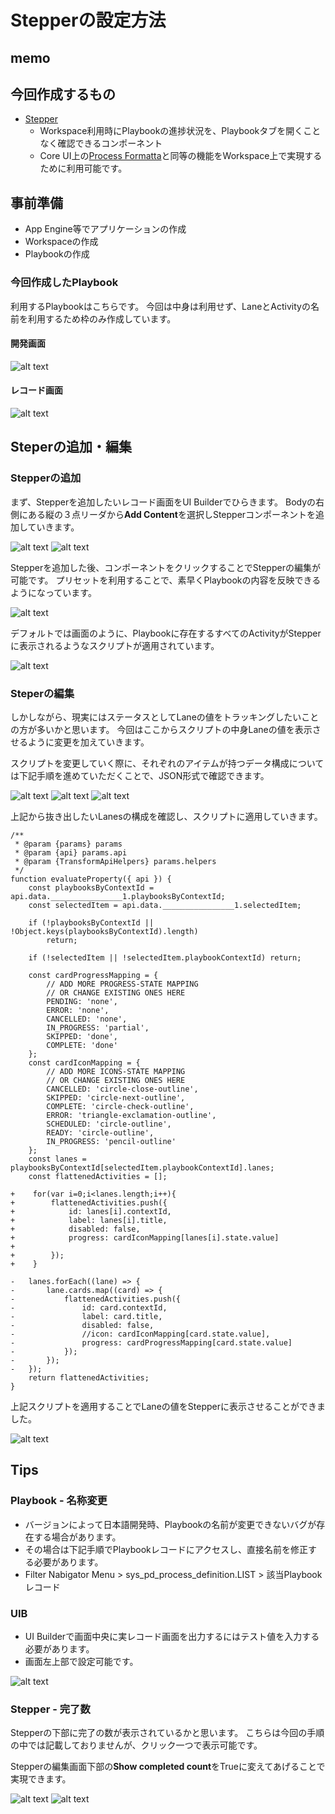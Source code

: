 <!--
title:   ServiceNow Workspaceのカスタマイズ - Stepperの設定方法
tags:    ServiceNow
id:      2cab9db63d57ae75c2ce
private: true
-->
# Stepperの設定方法

## memo

## 今回作成するもの

- [Stepper](https://developer.servicenow.com/dev.do#!/reference/next-experience/quebec/now-components/now-stepper/uib-setup)
  - Workspace利用時にPlaybookの進捗状況を、Playbookタブを開くことなく確認できるコンポーネント
  - Core UI上の[Process Formatta](https://www.servicenow.com/docs/csh?topicname=r_ProcessFlowFormatter.html&version=latest)と同等の機能をWorkspace上で実現するために利用可能です。

## 事前準備

- App Engine等でアプリケーションの作成
- Workspaceの作成
- Playbookの作成

### 今回作成したPlaybook

利用するPlaybookはこちらです。
今回は中身は利用せず、LaneとActivityの名前を利用するため枠のみ作成しています。

#### 開発画面

![alt text](images/stepper_playbook_dev.png)

#### レコード画面

![alt text](images/stepper_playbook_record.png)

## Steperの追加・編集

### Stepperの追加

まず、Stepperを追加したいレコード画面をUI Builderでひらきます。
Bodyの右側にある縦の３点リーダから**Add Content**を選択しStepperコンポーネントを追加していきます。

![alt text](images/stepper_uib_addcontent.png)
![alt text](images/stepper_uib_stepper.png)

Stepperを追加した後、コンポーネントをクリックすることでStepperの編集が可能です。
プリセットを利用することで、素早くPlaybookの内容を反映できるようになっています。

![alt text](images/stepper_uib_preset.png)

デフォルトでは画面のように、Playbookに存在するすべてのActivityがStepperに表示されるようなスクリプトが適用されています。

![alt text](images/stepper_ws_default.png)

### Steperの編集

しかしながら、現実にはステータスとしてLaneの値をトラッキングしたいことの方が多いかと思います。
今回はここからスクリプトの中身Laneの値を表示させるように変更を加えていきます。

スクリプトを変更していく際に、それぞれのアイテムが持つデータ構成については下記手順を進めていただくことで、JSON形式で確認できます。

![alt text](images/stepper_uib_binddata.png)
![alt text](images/stepper_uib_scriptmodal.png)
![alt text](images/stepper_uib_jsondata.png)

上記から抜き出したいLanesの構成を確認し、スクリプトに適用していきます。

``` diff_javascript
/**
 * @param {params} params
 * @param {api} params.api
 * @param {TransformApiHelpers} params.helpers
 */
function evaluateProperty({ api }) {
	const playbooksByContextId = api.data.________________1.playbooksByContextId;
	const selectedItem = api.data.________________1.selectedItem;

	if (!playbooksByContextId || !Object.keys(playbooksByContextId).length)
		return;

	if (!selectedItem || !selectedItem.playbookContextId) return;

	const cardProgressMapping = {
		// ADD MORE PROGRESS-STATE MAPPING
		// OR CHANGE EXISTING ONES HERE
		PENDING: 'none',
		ERROR: 'none',
		CANCELLED: 'none',
		IN_PROGRESS: 'partial',
		SKIPPED: 'done',
		COMPLETE: 'done'
	};
	const cardIconMapping = {
		// ADD MORE ICONS-STATE MAPPING
		// OR CHANGE EXISTING ONES HERE
		CANCELLED: 'circle-close-outline',
		SKIPPED: 'circle-next-outline',
		COMPLETE: 'circle-check-outline',
		ERROR: 'triangle-exclamation-outline',
		SCHEDULED: 'circle-outline',
		READY: 'circle-outline',
		IN_PROGRESS: 'pencil-outline'
	};
	const lanes = playbooksByContextId[selectedItem.playbookContextId].lanes;
	const flattenedActivities = [];

+    for(var i=0;i<lanes.length;i++){
+        flattenedActivities.push({
+            id: lanes[i].contextId,
+            label: lanes[i].title,
+            disabled: false,
+            progress: cardIconMapping[lanes[i].state.value]
+
+        });
+    }

- 	lanes.forEach((lane) => {
- 		lane.cards.map((card) => {
- 			flattenedActivities.push({
- 				id: card.contextId,
- 				label: card.title,
- 				disabled: false,
- 				//icon: cardIconMapping[card.state.value],
- 				progress: cardProgressMapping[card.state.value]
- 			});
- 		});
- 	});
	return flattenedActivities;
}
```

上記スクリプトを適用することでLaneの値をStepperに表示させることができました。

![alt text](images/stepper_ws_laneinfo.png)

## Tips

### Playbook - 名称変更

- バージョンによって日本語開発時、Playbookの名前が変更できないバグが存在する場合があります。
- その場合は下記手順でPlaybookレコードにアクセスし、直接名前を修正する必要があります。
- Filter Nabigator Menu > sys_pd_process_definition.LIST > 該当Playbookレコード

### UIB

- UI Builderで画面中央に実レコード画面を出力するにはテスト値を入力する必要があります。
- 画面左上部で設定可能です。

![alt text](images/stepper_uib_testval.png)

### Stepper - 完了数

Stepperの下部に完了の数が表示されているかと思います。
こちらは今回の手順の中では記載しておりませんが、クリック一つで表示可能です。

Stepperの編集画面下部の**Show completed count**をTrueに変えてあげることで実現できます。

![alt text](images/stepper_uib_cmpcnt.png)
![alt text](images/stepper_ws_comcnt.png)